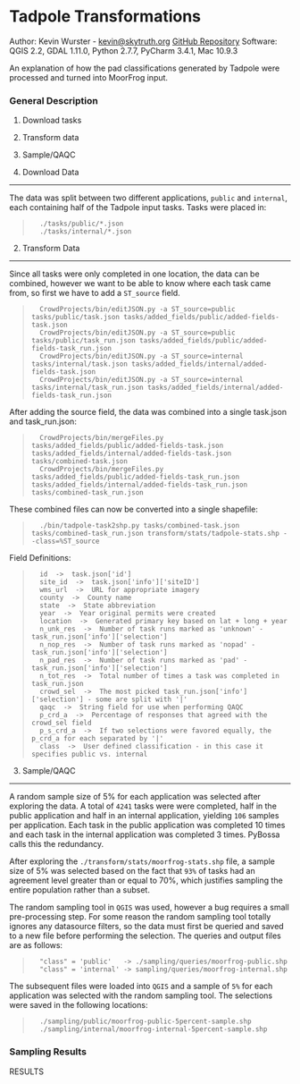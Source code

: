 Tadpole Transformations
=======================

Author: Kevin Wurster - <kevin@skytruth.org>
[GitHub Repository](https://github.com/SkyTruth/CrowdProjects)
Software: QGIS 2.2, GDAL 1.11.0, Python 2.7.7, PyCharm 3.4.1, Mac 10.9.3

An explanation of how the pad classifications generated by Tadpole were processed and turned
into MoorFrog input.



### General Description ###
1. Download tasks
2. Transform data
3. Sample/QAQC



1. Download Data
----------------

The data was split between two different applications, `public` and `internal`, each containing
half of the Tadpole input tasks.  Tasks were placed in:

>       ./tasks/public/*.json
>       ./tasks/internal/*.json



2. Transform Data
-----------------

Since all tasks were only completed in one location, the data can be combined, however we want
to be able to know where each task came from, so first we have to add a `ST_source` field.

>       CrowdProjects/bin/editJSON.py -a ST_source=public tasks/public/task.json tasks/added_fields/public/added-fields-task.json
>       CrowdProjects/bin/editJSON.py -a ST_source=public tasks/public/task_run.json tasks/added_fields/public/added-fields-task_run.json
>       CrowdProjects/bin/editJSON.py -a ST_source=internal tasks/internal/task.json tasks/added_fields/internal/added-fields-task.json
>       CrowdProjects/bin/editJSON.py -a ST_source=internal tasks/internal/task_run.json tasks/added_fields/internal/added-fields-task_run.json

After adding the source field, the data was combined into a single task.json and task_run.json:

>       CrowdProjects/bin/mergeFiles.py tasks/added_fields/public/added-fields-task.json tasks/added_fields/internal/added-fields-task.json tasks/combined-task.json  
>       CrowdProjects/bin/mergeFiles.py tasks/added_fields/public/added-fields-task_run.json tasks/added_fields/internal/added-fields-task_run.json tasks/combined-task_run.json

These combined files can now be converted into a single shapefile:

>       ./bin/tadpole-task2shp.py tasks/combined-task.json tasks/combined-task_run.json transform/stats/tadpole-stats.shp --class=%ST_source

Field Definitions:

>       id  ->  task.json['id']
>       site_id  ->  task.json['info']['siteID']
>       wms_url  ->  URL for appropriate imagery
>       county  ->  County name
>       state  ->  State abbreviation
>       year  ->  Year original permits were created
>       location  ->  Generated primary key based on lat + long + year
>       n_unk_res  ->  Number of task runs marked as 'unknown' - task_run.json['info']['selection']  
>       n_nop_res  ->  Number of task runs marked as 'nopad' - task_run.json['info']['selection']
>       n_pad_res  ->  Number of task runs marked as 'pad' - task_run.json['info']['selection']
>       n_tot_res  ->  Total number of times a task was completed in task_run.json
>       crowd_sel  ->  The most picked task_run.json['info']['selection'] - some are split with '|'
>       qaqc  ->  String field for use when performing QAQC
>       p_crd_a  ->  Percentage of responses that agreed with the crowd_sel field
>       p_s_crd_a  ->  If two selections were favored equally, the p_crd_a for each separated by '|'
>       class  ->  User defined classification - in this case it specifies public vs. internal



3. Sample/QAQC
--------------

A random sample size of 5% for each application was selected after exploring the data.  A total 
of `4241` tasks were were completed, half in the public application and half in an internal
application, yielding `106` samples per application.  Each task in the public application was
completed 10 times and each task in the internal application was completed 3 times.  PyBossa
calls this the redundancy.

After exploring the `./transform/stats/moorfrog-stats.shp` file, a sample size of 5% was selected
based on the fact that `93%` of tasks had an agreement level greater than or equal to 70%, which
justifies sampling the entire population rather than a subset.

The random sampling tool in `QGIS` was used, however a bug requires a small pre-processing step.
For some reason the random sampling tool totally ignores any datasource filters, so the data must
first be queried and saved to a new file before performing the selection.  The queries and output
files are as follows:

>       "class" = 'public'   -> ./sampling/queries/moorfrog-public.shp
>       "class" = 'internal' -> sampling/queries/moorfrog-internal.shp

The subsequent files were loaded into `QGIS` and a sample of `5%` for each application was selected
with the random sampling tool.  The selections were saved in the following locations:

>       ./sampling/public/moorfrog-public-5percent-sample.shp
>       ./sampling/internal/moorfrog-internal-5percent-sample.shp

### Sampling Results ###

RESULTS